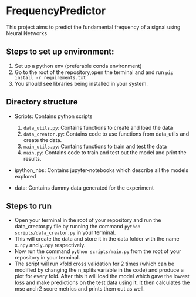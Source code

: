 # FrequencyPredictor

This project aims to predict the fundamental frequency of a signal using Neural Networks

## Steps to set up environment:
1. Set up a python env (preferable conda environment)<br>
2. Go to the root of the repository,open the terminal and and run `pip install -r requirements.txt` <br>
3. You should see libraries being installed in your system.<br>

## Directory structure

- Scripts: Contains python scripts<br>
  1. `data_utils.py`: Contains functions to create and load the data<br>
  2. `data_creator.py`: Contains code to use functions from data_utils and create the data.<br> 
  3. `main_utils.py`: Contains functions to train and test the data<br>
  4. `main.py`: Contains code to train and test out the model and print the results.<br>
 
- ipython_nbs: Contains jupyter-notebooks which describe all the models explored
- data: Contains dummy data generated for the experiment

## Steps to run

- Open your terminal in the root of your repository and run the data_creator.py file by running the command  `python scripts/data_creator.py` in your terminal.
- This will create the data and store it in the data folder with the name `X.npy` and `y.npy` respectively.
- Now run the command `python scripts/main.py` from the root of your repository in your terminal. 
- The script will run kfold cross validation for 2 times (which can be modified by changing the n_splits variable in the code) and produce a plot for every fold. After this it will load the model which gave the lowest loss and make predictions on the test data using it. It then calculates the mse and r2 score metrics and prints them out as well.
